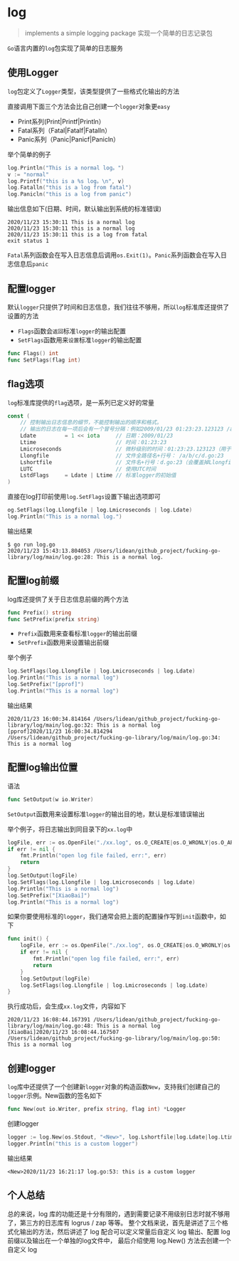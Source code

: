 # log

> implements a simple logging package
> 实现一个简单的日志记录包

`Go`语言内置的`log`包实现了简单的日志服务

## 使用Logger

`log`包定义了`Logger`类型，该类型提供了一些格式化输出的方法

直接调用下面三个方法会比自己创建一个`logger`对象更`easy`

- Print系列(Print|Printf|Println）
- Fatal系列（Fatal|Fatalf|Fatalln）
- Panic系列（Panic|Panicf|Panicln）

举个简单的例子

```go
log.Println("This is a normal log。")
v := "normal"
log.Printf("this is a %s log。\n", v)
log.Fatalln("this is a log from fatal")
log.Panicln("this is a log from panic")
```

输出信息如下(日期、时间，默认输出到系统的标准错误)

```shell script
2020/11/23 15:30:11 This is a normal log
2020/11/23 15:30:11 this is a normal log
2020/11/23 15:30:11 this is a log from fatal
exit status 1
```

`Fatal`系列函数会在写入日志信息后调用`os.Exit(1)`。`Panic`系列函数会在写入日志信息后`panic`

## 配置logger

默认`logger`只提供了时间和日志信息，我们往往不够用，所以`log`标准库还提供了设置的方法

- `Flags`函数会`返回`标准`logger`的输出配置
- `SetFlags`函数用来`设置`标准`logger`的输出配置

```go
func Flags() int
func SetFlags(flag int)
```

## flag选项

`log`标准库提供的`flag`选项，是一系列已定义好的常量

```go
const (
    // 控制输出日志信息的细节，不能控制输出的顺序和格式。
    // 输出的日志在每一项后会有一个冒号分隔：例如2009/01/23 01:23:23.123123 /a/b/c/d.go:23: message
    Ldate         = 1 << iota     // 日期：2009/01/23
    Ltime                         // 时间：01:23:23
    Lmicroseconds                 // 微秒级别的时间：01:23:23.123123（用于增强Ltime位）
    Llongfile                     // 文件全路径名+行号： /a/b/c/d.go:23
    Lshortfile                    // 文件名+行号：d.go:23（会覆盖掉Llongfile）
    LUTC                          // 使用UTC时间
    LstdFlags     = Ldate | Ltime // 标准logger的初始值
)
```

直接在log打印前使用`log.SetFlags`设置下输出选项即可

```go
og.SetFlags(log.Llongfile | log.Lmicroseconds | log.Ldate)
log.Println("This is a normal log.")
```

输出结果

```shell script
$ go run log.go
2020/11/23 15:43:13.804053 /Users/lidean/github_project/fucking-go-library/log/main/log.go:28: This is a normal log.
```

## 配置log前缀

log库还提供了关于日志信息前缀的两个方法

```go
func Prefix() string
func SetPrefix(prefix string)
```

- `Prefix`函数用来查看标准`logger`的输出前缀
- `SetPrefix`函数用来设置输出前缀

举个例子

```go
log.SetFlags(log.Llongfile | log.Lmicroseconds | log.Ldate)
log.Println("This is a normal log")
log.SetPrefix("[pprof]")
log.Println("This is a normal log")
```

输出结果

```shell script
2020/11/23 16:00:34.814164 /Users/lidean/github_project/fucking-go-library/log/main/log.go:32: This is a normal log
[pprof]2020/11/23 16:00:34.814294 /Users/lidean/github_project/fucking-go-library/log/main/log.go:34: This is a normal log
```

## 配置log输出位置

语法 

```go
func SetOutput(w io.Writer)
```

`SetOutput`函数用来设置标准`logger`的输出目的地，默认是标准错误输出

举个例子，将日志输出到同目录下的`xx.log`中

```go
logFile, err := os.OpenFile("./xx.log", os.O_CREATE|os.O_WRONLY|os.O_APPEND, 0644)
if err != nil {
    fmt.Println("open log file failed, err:", err)
    return
}
log.SetOutput(logFile)
log.SetFlags(log.Llongfile | log.Lmicroseconds | log.Ldate)
log.Println("This is a normal log")
log.SetPrefix("[XiaoBai]")
log.Println("This is a normal log")
```

如果你要使用标准的`logger`，我们通常会把上面的配置操作写到`init`函数中，如下

```go
func init() {
    logFile, err := os.OpenFile("./xx.log", os.O_CREATE|os.O_WRONLY|os.O_APPEND, 0644)
    if err != nil {
        fmt.Println("open log file failed, err:", err)
        return
    }
    log.SetOutput(logFile)
    log.SetFlags(log.Llongfile | log.Lmicroseconds | log.Ldate)
}
```

执行成功后，会生成`xx.log`文件，内容如下

```log
2020/11/23 16:08:44.167391 /Users/lidean/github_project/fucking-go-library/log/main/log.go:48: This is a normal log
[XiaoBai]2020/11/23 16:08:44.167507 /Users/lidean/github_project/fucking-go-library/log/main/log.go:50: This is a normal log
```

## 创建logger

`log`库中还提供了一个创建新`logger`对象的构造函数`New`，支持我们创建自己的`logger`示例。New函数的签名如下

```go
func New(out io.Writer, prefix string, flag int) *Logger
```

创建logger

```go
logger := log.New(os.Stdout, "<New>", log.Lshortfile|log.Ldate|log.Ltime)
logger.Println("this is a custom logger")
```

输出结果

```shell script
<New>2020/11/23 16:21:17 log.go:53: this is a custom logger
```

## 个人总结

总的来说，log 库的功能还是十分有限的，遇到需要记录不用级别日志时就不够用了，第三方的日志库有 logrus / zap 等等。
整个文档来说，首先是讲述了三个格式化输出的方法，然后讲述了 log 配合可以定义常量后自定义 log 输出、配置 log 前缀以及输出在一个单独的log文件中，
最后介绍使用 log.New() 方法去创建一个自定义 log